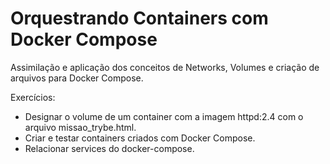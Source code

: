 # Orquestrando Containers com Docker Compose

Assimilação e aplicação dos conceitos de Networks, Volumes e criação de arquivos para Docker Compose.

Exercícios:
- Designar o volume de um container com a imagem httpd:2.4 com o arquivo missao_trybe.html.
- Criar e testar containers criados com Docker Compose.
- Relacionar services do docker-compose.